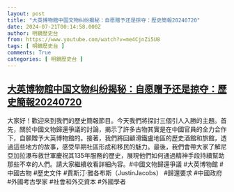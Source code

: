```yaml
---
layout: post
title: "大英博物館中国文物纠纷揭秘：自愿赠予还是掠夺：歷史簡報20240720"
date: 2024-07-21T00:14:58.000Z
author: 明鏡歷史台
from: https://www.youtube.com/watch?v=me4CjnZi5U8
tags: [ 明鏡歷史台 ]
comments: True
categories: [ 明鏡歷史台 ]
---
```

<!--1721520898000-->
[大英博物館中国文物纠纷揭秘：自愿赠予还是掠夺：歷史簡報20240720](https://www.youtube.com/watch?v=me4CjnZi5U8)
------

<div>
大家好！歡迎來到我們的歷史簡報節目。今天我們將探討三個引人入勝的主題。首先，關於中國文物歸還爭議的討論，揭示了許多古物其實是在中國官員的全力合作下，自願贈予大英博物館的。接著，我們將回顧滑鐵盧地區的歷史酒館和旅館，透過這些地方的故事，感受早期社區形成和移民的魅力。最後，我們會帶大家了解尼亞加拉瀑布救世軍慶祝其135年服務的歷史，展現他們如何通過精神手段持續幫助那些不幸的人們。請大家繼續收看詳細內容。#中國文物歸還爭議 #大英博物館 #中國古物 #歷史文件 #賈斯汀·雅各布斯（JustinJacobs） #歸還要求 #中國政府 #外國考古學家 #社會和外交資本 #外國學者
</div>
